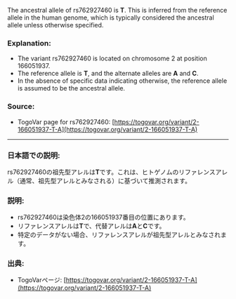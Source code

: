 The ancestral allele of rs762927460 is **T**. This is inferred from the reference allele in the human genome, which is typically considered the ancestral allele unless otherwise specified.

### Explanation:
- The variant rs762927460 is located on chromosome 2 at position 166051937.
- The reference allele is **T**, and the alternate alleles are **A** and **C**.
- In the absence of specific data indicating otherwise, the reference allele is assumed to be the ancestral allele.

### Source:
- TogoVar page for rs762927460: [https://togovar.org/variant/2-166051937-T-A](https://togovar.org/variant/2-166051937-T-A)

---

### 日本語での説明:
rs762927460の祖先型アレルは**T**です。これは、ヒトゲノムのリファレンスアレル（通常、祖先型アレルとみなされる）に基づいて推測されます。

### 説明:
- rs762927460は染色体2の166051937番目の位置にあります。
- リファレンスアレルは**T**で、代替アレルは**A**と**C**です。
- 特定のデータがない場合、リファレンスアレルが祖先型アレルとみなされます。

### 出典:
- TogoVarページ: [https://togovar.org/variant/2-166051937-T-A](https://togovar.org/variant/2-166051937-T-A)